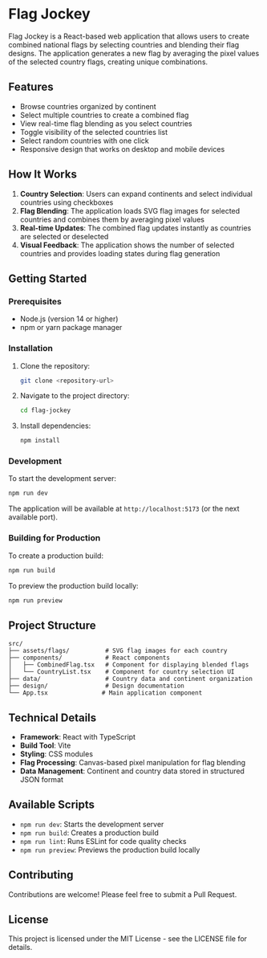 # Flag Jockey

Flag Jockey is a React-based web application that allows users to create combined national flags by selecting countries and blending their flag designs. The application generates a new flag by averaging the pixel values of the selected country flags, creating unique combinations.

## Features

- Browse countries organized by continent
- Select multiple countries to create a combined flag
- View real-time flag blending as you select countries
- Toggle visibility of the selected countries list
- Select random countries with one click
- Responsive design that works on desktop and mobile devices

## How It Works

1. **Country Selection**: Users can expand continents and select individual countries using checkboxes
2. **Flag Blending**: The application loads SVG flag images for selected countries and combines them by averaging pixel values
3. **Real-time Updates**: The combined flag updates instantly as countries are selected or deselected
4. **Visual Feedback**: The application shows the number of selected countries and provides loading states during flag generation

## Getting Started

### Prerequisites

- Node.js (version 14 or higher)
- npm or yarn package manager

### Installation

1. Clone the repository:
   ```bash
   git clone <repository-url>
   ```

2. Navigate to the project directory:
   ```bash
   cd flag-jockey
   ```

3. Install dependencies:
   ```bash
   npm install
   ```

### Development

To start the development server:

```bash
npm run dev
```

The application will be available at `http://localhost:5173` (or the next available port).

### Building for Production

To create a production build:

```bash
npm run build
```

To preview the production build locally:

```bash
npm run preview
```

## Project Structure

```
src/
├── assets/flags/          # SVG flag images for each country
├── components/            # React components
│   ├── CombinedFlag.tsx   # Component for displaying blended flags
│   └── CountryList.tsx    # Component for country selection UI
├── data/                  # Country data and continent organization
├── design/                # Design documentation
└── App.tsx               # Main application component
```

## Technical Details

- **Framework**: React with TypeScript
- **Build Tool**: Vite
- **Styling**: CSS modules
- **Flag Processing**: Canvas-based pixel manipulation for flag blending
- **Data Management**: Continent and country data stored in structured JSON format

## Available Scripts

- `npm run dev`: Starts the development server
- `npm run build`: Creates a production build
- `npm run lint`: Runs ESLint for code quality checks
- `npm run preview`: Previews the production build locally

## Contributing

Contributions are welcome! Please feel free to submit a Pull Request.

## License

This project is licensed under the MIT License - see the LICENSE file for details.
